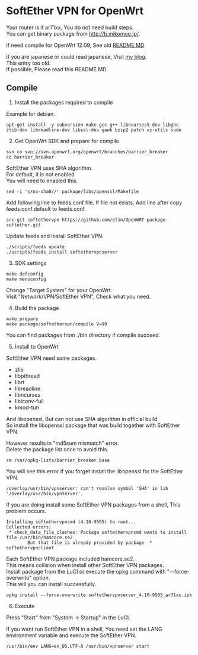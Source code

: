 SoftEther VPN for OpenWrt
=
Your router is if ar71xx, You do not need build steps.  
You can get binary package from http://b.mikomoe.jp/.

If need compile for OpenWrt 12.09, See old [README.MD](https://github.com/el1n/OpenWRT-package-softether/blob/7dc4c4ce19da9aa7dc2330e2dbbdc4d3e4dd4fcc/README.md)

If you are japanese or could read japanese, Visit [my blog](http://elin.mikomoe.jp/index.php?entry=OpenWRT%E3%81%A7SoftEther-VPN%E3%82%92%E5%8B%95%E3%81%8B%E3%81%99).  
This entry too old.  
If possible, Please read this README.MD.

Compile
-
1. Install the packages required to compile

  Example for debian.
  ```
  apt-get install -y subversion make gcc g++ libncurses5-dev libghc-zlib-dev libreadline-dev libssl-dev gawk bzip2 patch xz-utils sudo
  ```

2. Get OpenWrt SDK and prepare for compile
  ```
  svn co svn://svn.openwrt.org/openwrt/branches/barrier_breaker
  cd barrier_breaker
  ```

  SoftEther VPN uses SHA algorithm.  
  For default, it is not enabled.  
  You will need to enabled this.
  ```
  sed -i 's/no-sha0//' package/libs/openssl/Makefile
  ```

  Add following line to feeds.conf file.
  If file not exists, Add line after copy feeds.conf.default to feeds.conf.
  ```
  src-git softethervpn https://github.com/el1n/OpenWRT-package-softether.git
  ```

  Update feeds and Install SoftEther VPN.
  ```
  ./scripts/feeds update
  ./scripts/feeds install softethervpnserver
  ```

3. SDK settings
  ```
  make defconfig
  make menuconfig
  ```
  Change "Target System" for your OpenWrt.  
  Visit "Network/VPN/SoftEther VPN", Check what you need.

4. Build the package
  ```
  make prepare
  make package/softethervpn/compile V=99
  ```
  You can find packages from ./bin directory if compile succeed.

5. Install to OpenWrt

  SoftEther VPN need some packages.
  + zlib
  + libpthread
  + librt
  + libreadline
  + libncurses
  + libiconv-full
  + kmod-tun

  And libopenssl, But can not use SHA algorithm in official build.  
  So install the libopenssl package that was build together with SoftEther VPN.

  However results in "md5sum mismatch" error.  
  Delete the package list once to avoid this.
  ```
  rm /var/opkg-lists/barrier_breaker_base
  ```
  You will see this error if you forget install the libopenssl for the SoftEther VPN.
  ```
  /overlay/usr/bin/vpnserver: can't resolve symbol 'SHA' in lib '/overlay/usr/bin/vpnserver'.
  ```

  If you are doing install some SoftEther VPN packages from a shell, This problem occurs.
  ```
  Installing softethervpncmd (4.10-9505) to root...
  Collected errors:
   * check_data_file_clashes: Package softethervpncmd wants to install file /usr/bin/hamcore.se2
          But that file is already provided by package  * softethervpnclient
  ```
  Each SoftEther VPN package included hamcore.se2.  
  This means collision when install other SoftEther VPN packages.  
  Install package from the LuCI or execute the opkg command with "--force-overwrite" option.  
  This will you can install successfully.
  ```
  opkg install --force-overwrite softethervpnserver_4.10-9505_ar71xx.ipk
  ```

6. Execute

  Press "Start" from "System -> Startup" in the LuCI.

  If you want run SoftEther VPN in a shell, You need set the LANG environment variable and execute the SoftEther VPN.
  ```
  /usr/bin/env LANG=en_US.UTF-8 /usr/bin/vpnserver start
  ```

